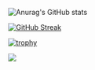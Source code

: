 ![Anurag's GitHub stats](https://github-readme-stats.vercel.app/api?username=bruno561&show_icons=true&theme=tokyonight)

[![GitHub Streak](http://github-readme-streak-stats.herokuapp.com?user=bruno561&theme=tokyonight&hide_border=true)](https://git.io/streak-stats)

[![trophy](https://github-profile-trophy.vercel.app/?username=bruno561&theme=onedark)](https://github.com/ryo-ma/github-profile-trophy)

![](https://komarev.com/ghpvc/?username=bruno561&color=blueviolet)
